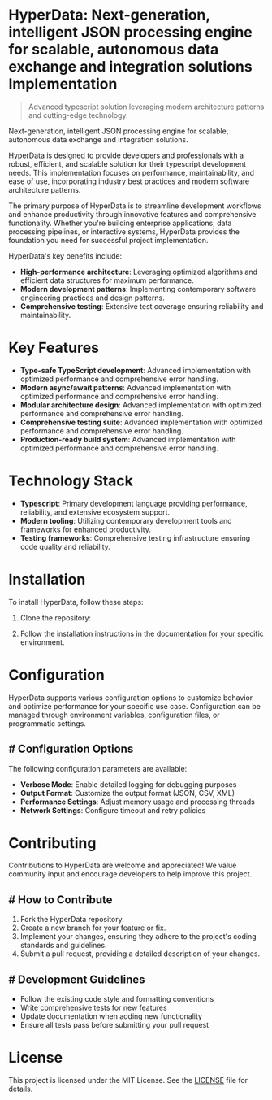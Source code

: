 <!-- fallback_HyperData_20250727052427_86922 -->

# HyperData: Next-generation, intelligent JSON processing engine for scalable, autonomous data exchange and integration solutions Implementation
> Advanced typescript solution leveraging modern architecture patterns and cutting-edge technology.

Next-generation, intelligent JSON processing engine for scalable, autonomous data exchange and integration solutions.

HyperData is designed to provide developers and professionals with a robust, efficient, and scalable solution for their typescript development needs. This implementation focuses on performance, maintainability, and ease of use, incorporating industry best practices and modern software architecture patterns.

The primary purpose of HyperData is to streamline development workflows and enhance productivity through innovative features and comprehensive functionality. Whether you're building enterprise applications, data processing pipelines, or interactive systems, HyperData provides the foundation you need for successful project implementation.

HyperData's key benefits include:

* **High-performance architecture**: Leveraging optimized algorithms and efficient data structures for maximum performance.
* **Modern development patterns**: Implementing contemporary software engineering practices and design patterns.
* **Comprehensive testing**: Extensive test coverage ensuring reliability and maintainability.

# Key Features

* **Type-safe TypeScript development**: Advanced implementation with optimized performance and comprehensive error handling.
* **Modern async/await patterns**: Advanced implementation with optimized performance and comprehensive error handling.
* **Modular architecture design**: Advanced implementation with optimized performance and comprehensive error handling.
* **Comprehensive testing suite**: Advanced implementation with optimized performance and comprehensive error handling.
* **Production-ready build system**: Advanced implementation with optimized performance and comprehensive error handling.

# Technology Stack

* **Typescript**: Primary development language providing performance, reliability, and extensive ecosystem support.
* **Modern tooling**: Utilizing contemporary development tools and frameworks for enhanced productivity.
* **Testing frameworks**: Comprehensive testing infrastructure ensuring code quality and reliability.

# Installation

To install HyperData, follow these steps:

1. Clone the repository:


2. Follow the installation instructions in the documentation for your specific environment.

# Configuration

HyperData supports various configuration options to customize behavior and optimize performance for your specific use case. Configuration can be managed through environment variables, configuration files, or programmatic settings.

## # Configuration Options

The following configuration parameters are available:

* **Verbose Mode**: Enable detailed logging for debugging purposes
* **Output Format**: Customize the output format (JSON, CSV, XML)
* **Performance Settings**: Adjust memory usage and processing threads
* **Network Settings**: Configure timeout and retry policies

# Contributing

Contributions to HyperData are welcome and appreciated! We value community input and encourage developers to help improve this project.

## # How to Contribute

1. Fork the HyperData repository.
2. Create a new branch for your feature or fix.
3. Implement your changes, ensuring they adhere to the project's coding standards and guidelines.
4. Submit a pull request, providing a detailed description of your changes.

## # Development Guidelines

* Follow the existing code style and formatting conventions
* Write comprehensive tests for new features
* Update documentation when adding new functionality
* Ensure all tests pass before submitting your pull request

# License

This project is licensed under the MIT License. See the [LICENSE](https://github.com/marcmotta/HyperData/blob/main/LICENSE) file for details.
